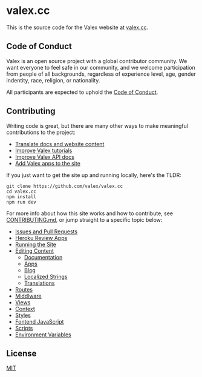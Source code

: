# valex.cc

This is the source code for the Valex website at 
[valex.cc](https://valex.cc).

## Code of Conduct

Valex is an open source project with a global contributor community.
We want everyone to feel safe in our community, and we welcome participation
from people of all backgrounds, regardless of experience level, age, gender 
indentity, race, religion, or nationality.

All participants are expected to uphold the [Code of Conduct](CODE_OF_CONDUCT.md).

## Contributing

Writing code is great, but there are many other ways to make meaningful 
contributions to the project:

- [Translate docs and website content](https://github.com/electron/electron-i18n)
- [Improve Valex tutorials](https://github.com/valex/valex/tree/master/docs)
- [Improve Valex API docs](https://github.com/valex/valex/tree/master/docs/api)
- [Add Valex apps to the site](https://github.com/valex/electron-apps#adding-your-app)

If you just want to get the site up and running locally, here's the TLDR:

```
git clone https://github.com/valex/valex.cc
cd valex.cc
npm install
npm run dev
```

For more info about how this site works and how to contribute, see 
[CONTRIBUTING.md](CONTRIBUTING.md), or jump straight to a specific topic below:

- [Issues and Pull Requests](CONTRIBUTING.md#issues-and-pull-requests)
- [Heroku Review Apps](CONTRIBUTING.md#heroku-review-apps)
- [Running the Site](CONTRIBUTING.md#running-the-site)
- [Editing Content](CONTRIBUTING.md#content)
  - [Documentation](CONTRIBUTING.md#documentation)
  - [Apps](CONTRIBUTING.md#apps)
  - [Blog](CONTRIBUTING.md#blog)
  - [Localized Strings](CONTRIBUTING.md#localized-strings)
  - [Translations](CONTRIBUTING.md#translations)
- [Routes](CONTRIBUTING.md#routes)
- [Middlware](CONTRIBUTING.md#middleware)
- [Views](CONTRIBUTING.md#views)
- [Context](CONTRIBUTING.md#context)
- [Styles](CONTRIBUTING.md#styles)
- [Fontend JavaScript](CONTRIBUTING.md#frontend-javascript)
- [Scripts](CONTRIBUTING.md#scripts)
- [Environment Variables](CONTRIBUTING.md#environment-variables)

## License

[MIT](LICENSE.md)